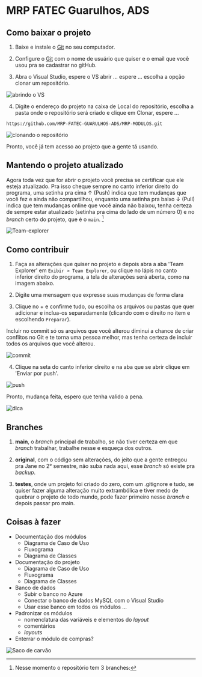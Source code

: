 # MRP FATEC Guarulhos, ADS

## Como baixar o projeto

1. Baixe e instale o [Git](https://git-scm.com/downloads) no seu computador.

2. Configure o [Git](https://git-scm.com/book/pt-br/v2/Come%C3%A7ando-Configura%C3%A7%C3%A3o-Inicial-do-Git) com o nome de usuário que quiser e o email que você usou pra se cadastrar no gitHub.

3. Abra o Visual Studio, espere o VS abrir ... espere ... escolha a opção clonar um repositório.

![abrindo o VS](/img/vs-git1.jpg)

4. Digite o endereço do projeto na caixa de Local do repositório, escolha a pasta onde o repositório será criado e clique em Clonar, espere ...

```
https://github.com/MRP-FATEC-GUARULHOS-ADS/MRP-MODULOS.git
```

![clonando o repositório](/img/vs-git2.jpg)

Pronto, você já tem acesso ao projeto que a gente tá usando.

## Mantendo o projeto atualizado

Agora toda vez que for abrir o projeto você precisa se certificar que ele esteja atualizado. Pra isso cheque sempre no canto inferior direito do programa, uma setinha pra cima ↑ (Push) indica que tem mudanças que você fez e ainda não compartilhou, enquanto uma setinha pra baixo ↓ (Pull) indica que tem mudanças online que você ainda não baixou, tenha certeza de sempre estar atualizado (setinha pra cima do lado de um número 0) e no *branch* certo do projeto, que é o `main`. [^1]

![Team-explorer](/img/vs-git3.jpg)

## Como contribuir

1. Faça as alterações que quiser no projeto e depois abra a aba 'Team Explorer' em `Exibir > Team Explorer`, ou clique no lápis no canto inferior direito do programa, a tela de alterações será aberta, como na imagem abaixo.

2. Digite uma mensagem que expresse suas mudanças de forma clara

3. Clique no + e confirme tudo, ou escolha os arquivos ou pastas que quer adicionar e inclua-os separadamente (clicando com o direito no item e escolhendo `Preparar`).

Incluir no commit só os arquivos que você alterou diminui a chance de criar conflitos no Git e te torna uma pessoa melhor, mas tenha certeza de incluir todos os arquivos que você alterou.

![commit](/img/vs-git4.jpg)

4. Clique na seta do canto inferior direito e na aba que se abrir clique em 'Enviar por push'.

![push](/img/vs-git5.jpg)

Pronto, mudança feita, espero que tenha valido a pena.

![dica](/img/dica.png)

## Branches

[^1]: Nesse momento o repositório tem 3 branches:

1. **main**, o *branch* principal de trabalho, se não tiver certeza em que *branch* trabalhar, trabalhe nesse e esqueça dos outros.

2. **original**, com o código sem alterações, do jeito que a gente entregou pra Jane no 2° semestre, não suba nada aqui, esse *branch* só existe pra *backup*.

3. **testes**, onde um projeto foi criado do zero, com um .gitignore e tudo, se quiser fazer alguma alteração muito extrambólica e tiver medo de quebrar o projeto de todo mundo, pode fazer primeiro nesse *branch* e depois passar pro main.

## Coisas à fazer

- Documentação dos módulos
    - Diagrama de Caso de Uso
    - Fluxograma
    - Diagrama de Classes
- Documentação do projeto
    - Diagrama de Caso de Uso
    - Fluxograma
    - Diagrama de Classes
- Banco de dados
    - Subir o banco no Azure
    - Conectar o banco de dados MySQL com o Visual Studio
    - Usar esse banco em todos os módulos ...
- Padronizar os módulos
    - nomenclatura das variáveis e elementos do *layout*
    - comentários
    - *layouts*
- Enterrar o módulo de compras?

![Saco de carvão](/img/logo.png)
